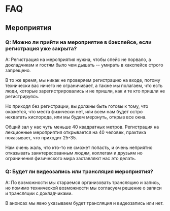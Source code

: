 # FAQ

## Мероприятия

### Q: Можно ли прийти на мероприятие в бэкспейсе, если регистрация уже закрыта?

A: Регистрация на мероприятия нужна, чтобы спейс не порвало, а докладчикам и гостям было чем дышать -- умирать в
хакспейсе строго запрещено.

В то же время, мы никак не проверяем регистрацию на входе, потому технически вас ничего не ограничивает, а также мы
полагаем, что есть люди, которые зарегистрировались и не пришли, как и те кто пришли не регистрируясь.

Но приходя без регистрации, вы должны быть готовы к тому, что окажется, что места физически нет, или всем нам будет
остро нехватать кислорода, или мы будем мерзнуть, открыв все окна.

Общий зал у нас чуть меньше 40 квадратных метров. Регистрация на лекционные мероприятия открывается на 40 человек,
практика показывает, что приходит 25-35.

Нам очень жаль, что кто-то не сможет попасть, и очень неприятно отказывать заинтересованным людям, коллегам и друзьям
но ограничения физического мира заставляют нас это делать.

### Q: Будет ли видеозапись или трансляция мероприятия?

A: По возможности мы стараемся организовать трансляцию и запись, но помимо технической возможности мы согласуем решение о
записи и трансляции с докладчиками.

В анонсах мы явно указываем будет трансляция и видеозапись или нет.
